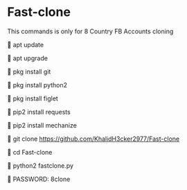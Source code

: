# Fast-clone
This commands is only for 8 Country FB Accounts cloning


🔗 apt update

🔗 apt upgrade

🔗 pkg install git

🔗 pkg install python2

🔗 pkg install figlet

🔗 pip2 install requests 

🔗 pip2 install mechanize

🔗 git clone https://github.com/KhalidH3cker2977/Fast-clone

🔗 cd Fast-clone

🔗 python2 fastclone.py

🔗 PASSWORD:  8clone


